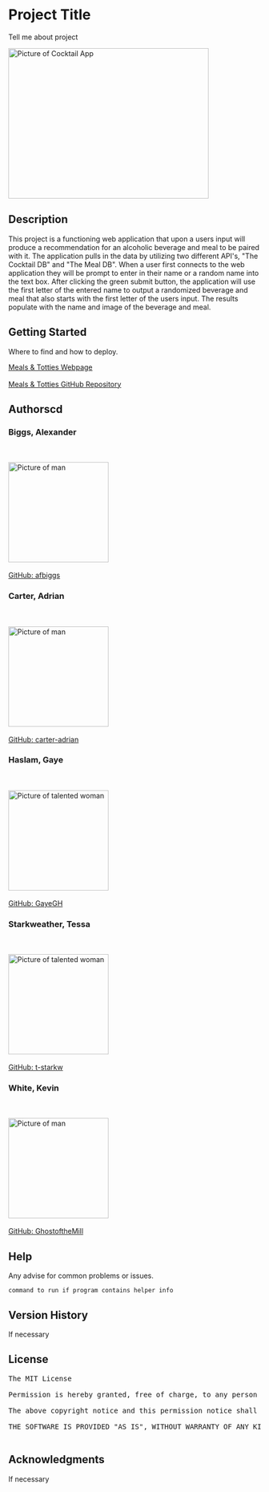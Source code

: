 # Project Title

Tell me about project

<img src="./Assets/projectpic.jpeg" alt="Picture of Cocktail App" width="400" height="300">

## Description

This project is a functioning web application that upon a users input will produce a recommendation for an alcoholic beverage and meal to be paired with it. The application pulls in the data by utilizing two different API's, "The Cocktail DB" and "The Meal DB". When a user first connects to the web application they will be prompt to enter in their name or a random name into the text box. After clicking the green submit button, the application will use the first letter of the entered name to output a randomized beverage and meal that also starts with the first letter of the users input. The results populate with the name and image of the beverage and meal. 

## Getting Started

Where to find and how to deploy.

<a href="">Meals & Totties Webpage</a>
<br></br>
<a href="https://github.com/GhostoftheMill/project-p1g5">Meals & Totties GitHub Repository</a>

## Authorscd 
### Biggs, Alexander
<br></br>
<img src="https://static.wikia.nocookie.net/prankshuplaber/images/9/97/Stick_man.png/revision/latest?cb=20181211190746" alt="Picture of man" width="200" height="200">
<br></br>
<a href="https://github.com/afbiggs">GitHub: afbiggs</a>

### Carter, Adrian
<br></br>
<img src="https://static.wikia.nocookie.net/prankshuplaber/images/9/97/Stick_man.png/revision/latest?cb=20181211190746" alt="Picture of man" width="200" height="200">
<br></br>
<a href="https://github.com/carter-adrian">GitHub: carter-adrian</a>

### Haslam, Gaye
<br></br>
<img src="https://avatars.githubusercontent.com/u/112979481?v=4" alt="Picture of talented woman" width="200" height="200">
<br></br>
<a href="https://github.com/gayegh">GitHub: GayeGH</a>

### Starkweather, Tessa
<br></br>
<img src="https://avatars.githubusercontent.com/u/108361868?v=4" alt="Picture of talented woman" width="200" height="200">
<br></br>
<a href="https://github.com/t-starkw">GitHub: t-starkw</a>

### White, Kevin
<br></br>
<img src="https://static.wikia.nocookie.net/prankshuplaber/images/9/97/Stick_man.png/revision/latest?cb=20181211190746" alt="Picture of man" width="200" height="200">
<br></br>
<a href="https://github.com/ghostofthemill">GitHub: GhostoftheMill</a>

## Help

Any advise for common problems or issues.
```
command to run if program contains helper info
```

## Version History

If necessary

## License
<pre>
The MIT License

Permission is hereby granted, free of charge, to any person obtaining a copy of this software and associated documentation files (the "Software"), to deal in the Software without restriction, including without limitation the rights to use, copy, modify, merge, publish, distribute, sublicense, and/or sell copies of the Software, and to permit persons to whom the Software is furnished to do so, subject to the following conditions:

The above copyright notice and this permission notice shall be included in all copies or substantial portions of the Software.

THE SOFTWARE IS PROVIDED "AS IS", WITHOUT WARRANTY OF ANY KIND, EXPRESS OR IMPLIED, INCLUDING BUT NOT LIMITED TO THE WARRANTIES OF MERCHANTABILITY, FITNESS FOR A PARTICULAR PURPOSE AND NONINFRINGEMENT. IN NO EVENT SHALL THE AUTHORS OR COPYRIGHT HOLDERS BE LIABLE FOR ANY CLAIM, DAMAGES OR OTHER LIABILITY, WHETHER IN AN ACTION OF CONTRACT, TORT OR OTHERWISE, ARISING FROM, OUT OF OR IN CONNECTION WITH THE SOFTWARE OR THE USE OR OTHER DEALINGS IN THE SOFTWARE.

</pre>
## Acknowledgments

If necessary


